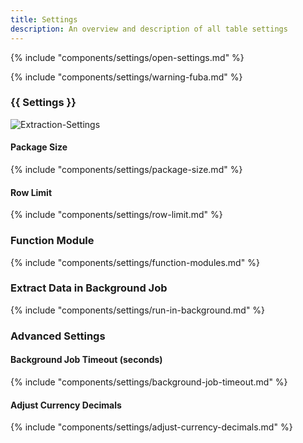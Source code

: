 ```yaml
---
title: Settings
description: An overview and description of all table settings
---
```


{% include "components/settings/open-settings.md"  %}

{% include "components/settings/warning-fuba.md" %}

### {{ Settings }}

![Extraction-Settings](../../assets/images/documentation/components/table/extraction-settings.png)

#### Package Size

{% include "components/settings/package-size.md" %}

#### Row Limit

{% include "components/settings/row-limit.md" %}

### Function Module

{% include "components/settings/function-modules.md" %}

### Extract Data in Background Job

{% include "components/settings/run-in-background.md" %}

### Advanced Settings

#### Background Job Timeout (seconds)

{% include "components/settings/background-job-timeout.md" %}

#### Adjust Currency Decimals

{% include "components/settings/adjust-currency-decimals.md" %}